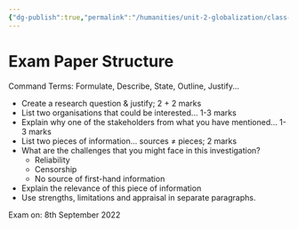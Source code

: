 ```yaml
---
{"dg-publish":true,"permalink":"/humanities/unit-2-globalization/class-notes/2-29-08-2022-exam-paper-structure/"}
---
```


# Exam Paper Structure
Command Terms: Formulate, Describe, State, Outline, Justify...
- Create a research question & justify; 2 + 2 marks
- List two organisations that could be interested... 1-3 marks
- Explain why one of the stakeholders from what you have mentioned... 1-3 marks
- List two pieces of information... sources $\neq$ pieces; 2 marks
- What are the challenges that you might face in this investigation? 
	- Reliability
	- Censorship
	- No source of first-hand information
- Explain the relevance of this piece of information 
- Use strengths, limitations and appraisal in separate paragraphs. 

Exam on: 8th September 2022

